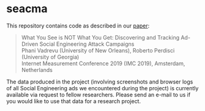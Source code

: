 # seacma

This repository contains code as described in our
[paper](http://www.phanivadrevu.com/files/papers/seacma.pdf):

> What You See is NOT What You Get: Discovering and Tracking Ad-Driven Social Engineering Attack Campaigns  
> Phani Vadrevu (University of New Orleans), Roberto Perdisci (University of Georgia)  
> Internet Measurement Conference 2019 (IMC 2019), Amsterdam, Netherlands

The data produced in the project (involving screenshots and  browser logs of all Social
Engineering ads we encountered during the project) is currently available via request to fellow researchers. Please
send an e-mail to us if you would like to use that data for a research project. 
